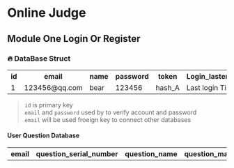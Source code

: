 # Online Judge

## Module One Login Or Register

### 🔥 DataBase Struct

<table>
    <tr>
        <th>id</th>
        <th>email</th>
        <th>name</th>
        <th>password</th>
        <th>token</th>
        <th>Login_laster_time</th>
    </tr>
    <tr>
        <td>1</td>
        <td>123456@qq.com</td>
        <td>bear</td>
        <td>123456</td>
        <td>hash_A</td>
        <td>Last login Time</td>
    </tr>
</table>

> `id` is primary key <br>
> `email` and `password` used by to verify account and password <br>
> `email` will be used froeign key to connect other databases

#### User Question Database
<table>
    <tr>
        <th>email</th>
        <th>question_serial_number</th>
        <th>question_name</th>
        <th>question_max_score</th>
    </tr>
</table>

